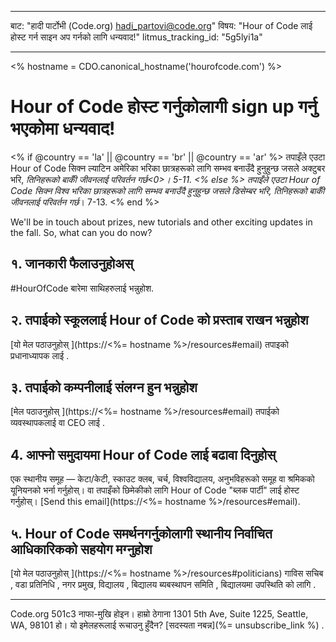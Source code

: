 * * *

बाट: "हादी पार्टोभी (Code.org) [&#104;&#x61;&#x64;&#105;&#x5f;&#112;&#x61;&#x72;&#116;&#x6f;&#118;&#x69;&#x40;&#99;&#x6f;&#100;&#x65;&#x2e;&#111;&#x72;&#103;](&#109;&#x61;&#105;&#x6c;&#x74;&#111;&#x3a;&#104;&#x61;&#x64;&#105;&#x5f;&#112;&#x61;&#x72;&#116;&#x6f;&#118;&#x69;&#x40;&#99;&#x6f;&#100;&#x65;&#x2e;&#111;&#x72;&#103;)" विषय: "Hour of Code लाई होस्ट गर्न साइन अप गर्नको लागि धन्यवाद!" litmus_tracking_id: "5g5lyi1a"

* * *

<% hostname = CDO.canonical_hostname('hourofcode.com') %>

# Hour of Code होस्ट गर्नुकोलागी sign up गर्नु भएकोमा धन्यवाद!

<% if @country == 'la' || @country == 'br' || @country == 'ar' %> तपाइँले एउटा Hour of Code सिक्न ल्याटिन अमेरिका भरिका छात्रहरूको लागि सम्भव बनाउँदै हुनुहुन्छ जसले अक्टुबर भरि, *तिनिहरूको बाकीँ जीवनलाई परिवर्तन गर्छ<0>। 5-11. <% else %> तपाइँले एउटा Hour of Code सिक्न विश्व भरिका छात्रहरूको लागि सम्भव बनाउँदै हुनुहुन्छ जसले डिसेम्बर भरि, तिनिहरूको बाकीँ जीवनलाई परिवर्तन गर्छ*। 7-13. <% end %></p> 

We'll be in touch about prizes, new tutorials and other exciting updates in the fall. So, what can you do now?

## १. जानकारी फैलाउनुहोअस्

#HourOfCode बारेमा साथिहरुलाई भन्नुहोश.

## २. तपाईको स्कूललाई Hour of Code को प्रस्ताब राखन भन्नुहोश

[यो मेल पठाउनुहोस् ](https://<%= hostname %>/resources#email) तपाइको प्रधानाध्यापक लाई .

## ३. तपाईको कम्पनीलाई संलग्न हुन भन्नुहोश

[मेल पठाउनुहोस् ](https://<%= hostname %>/resources#email) तपाईको व्यवस्थापकलाई वा CEO लाई .

## 4. आफ्नो समुदायमा Hour of Code लाई बढावा दिनुहोस्

एक स्थानीय समूह — केटा/केटी, स्काउट क्लब, चर्च, विश्वविद्यालय, अनुभविहरूको समूह वा श्रमिकको यूनियनको भर्ना गर्नुहोस्। वा तपाइँको छिमेकीको लागि Hour of Code "ब्लक पार्टी" लाई होस्ट गर्नुहोस्। [Send this email](https://<%= hostname %>/resources#email).

## ५. Hour of Code समर्थनगर्नुकोलागी स्थानीय निर्वाचित आधिकारिकको सहयोग मग्नुहोश

[यो मेल पठाउनुहोस् ](https://<%= hostname %>/resources#politicians) गाविस सचिब , वडा प्रतिनिधि , नगर प्रमुख, विद्यालय , बिद्यालय ब्यबस्थापन समिति , बिद्यालयमा उपस्थिति को लागि .

* * *

Code.org 501c3 नाफा-मुखि होइन। हाम्रो ठेगाना 1301 5th Ave, Suite 1225, Seattle, WA, 98101 हो। यो इमेलहरूलाई रूचाउनु हुँदैन? [सदस्यता नबन्न](%= unsubscribe_link %) .